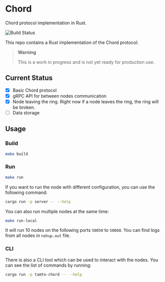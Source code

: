 # Chord

Chord protocol implementation in Rust.

![Build Status](https://github.com/tamto-labs/server/actions/workflows/rust.yaml/badge.svg)

This repo contains a Rust implementation of the Chord protocol.

> **Warning** 
>
> This is a work in progress and is not yet ready for production use.

## Current Status

- [x] Basic Chord protocol
- [x] gRPC API for between nodes communication
- [x] Node leaving the ring. Right now if a node leaves the ring, the ring will be broken.
- [ ] Data storage

## Usage

### Build

```bash
make build
```

### Run

```bash
make run
```

If you want to run the node with different configuration, you can use the following command:

```bash
cargo run -p server -- --help
```

You can also run multiple nodes at the same time:

```bash
make run-local
```

It will run 10 nodes on the following ports `50050` to `50060`. You can find logs from all nodes in `nohup.out` file.

### CLI

There is also a CLI tool which can be used to interact with the nodes. You can see the list of commands by running:

```bash
cargo run -p tamto-chord -- --help
```
